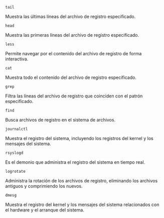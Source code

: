 ```
tail
```
Muestra las últimas líneas del archivo de registro especificado.
```
head   
```
Muestra las primeras líneas del archivo de registro especificado.
```
less  
```
Permite navegar por el contenido del archivo de registro de forma interactiva.
```
cat   
```
Muestra todo el contenido del archivo de registro especificado.
```
grep   
```
Filtra las líneas del archivo de registro que coinciden con el patrón especificado.
```
find  
```
Busca archivos de registro en el sistema de archivos.
```
journalctl   
```
Muestra el registro del sistema, incluyendo los registros del kernel y los mensajes del sistema.
```
rsyslogd   
```
Es el demonio que administra el registro del sistema en tiempo real.
```
logrotate   
```
Administra la rotación de los archivos de registro, eliminando los archivos antiguos y comprimiendo los nuevos.
```
dmesg  
```
Muestra el registro del kernel y los mensajes del sistema relacionados con el hardware y el arranque del sistema.